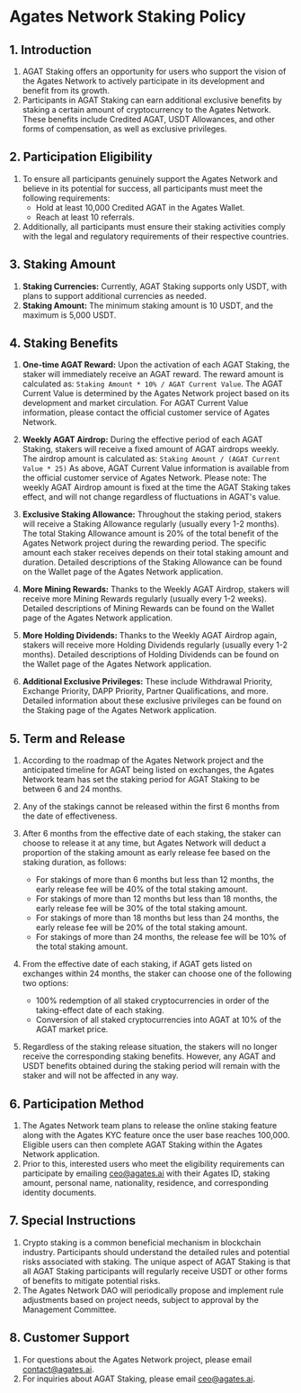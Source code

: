 
# Agates Network Staking Policy

## 1. Introduction
1. AGAT Staking offers an opportunity for users who support the vision of the Agates Network to actively participate in its development and benefit from its growth.  
2. Participants in AGAT Staking can earn additional exclusive benefits by staking a certain amount of cryptocurrency to the Agates Network. These benefits include Credited AGAT, USDT Allowances, and other forms of compensation, as well as exclusive privileges.

## 2. Participation Eligibility
1. To ensure all participants genuinely support the Agates Network and believe in its potential for success, all participants must meet the following requirements:
	* Hold at least 10,000 Credited AGAT in the Agates Wallet.
	* Reach at least 10 referrals.
2. Additionally, all participants must ensure their staking activities comply with the legal and regulatory requirements of their respective countries.

## 3. Staking Amount
1. **Staking Currencies:**  Currently, AGAT Staking supports only USDT, with plans to support additional currencies as needed.
2. **Staking Amount:**  The minimum staking amount is 10 USDT, and the maximum is 5,000 USDT.

## 4. Staking Benefits

1. **One-time AGAT Reward:** Upon the activation of each AGAT Staking, the staker will immediately receive an AGAT reward. The reward amount is calculated as: `Staking Amount * 10% / AGAT Current Value`. The AGAT Current Value is determined by the Agates Network project based on its development and market circulation. For AGAT Current Value information, please contact the official customer service of Agates Network.

2. **Weekly AGAT Airdrop:** During the effective period of each AGAT Staking, stakers will receive a fixed amount of AGAT airdrops weekly. The airdrop amount is calculated as: `Staking Amount / (AGAT Current Value * 25)`  As above, AGAT Current Value information is available from the official customer service of Agates Network. Please note: The weekly AGAT Airdrop amount is fixed at the time the AGAT Staking takes effect, and will not change regardless of fluctuations in AGAT's value.

3. **Exclusive Staking Allowance:** Throughout the staking period, stakers will receive a Staking Allowance regularly (usually every 1-2 months). The total Staking Allowance amount is 20% of the total benefit of the Agates Network project during the rewarding period. The specific amount each staker receives depends on their total staking amount and duration. Detailed descriptions of the Staking Allowance can be found on the Wallet page of the Agates Network application.

4. **More Mining Rewards:** Thanks to the Weekly AGAT Airdrop, stakers will receive more Mining Rewards regularly (usually every 1-2 weeks). Detailed descriptions of Mining Rewards can be found on the Wallet page of the Agates Network application.

5. **More Holding Dividends:** Thanks to the Weekly AGAT Airdrop again, stakers will receive more Holding Dividends regularly (usually every 1-2 months). Detailed descriptions of Holding Dividends can be found on the Wallet page of the Agates Network application.

6. **Additional Exclusive Privileges:** These include Withdrawal Priority, Exchange Priority, DAPP Priority, Partner Qualifications, and more. Detailed information about these exclusive privileges can be found on the Staking page of the Agates Network application.


## 5. Term and Release

1. According to the roadmap of the Agates Network project and the anticipated timeline for AGAT being listed on exchanges, the Agates Network team has set the staking period for AGAT Staking to be between 6 and 24 months.

2. Any of the stakings cannot be released within the first 6 months from the date of effectiveness.

3. After 6 months from the effective date of each staking, the staker can choose to release it at any time, but Agates Network will deduct a proportion of the staking amount  as early release fee based on the staking duration, as follows:
	* For stakings of more than 6 months but less than 12 months, the early release fee will be 40% of the total staking amount.
	* For stakings of more than 12 months but less than 18 months, the early release fee  will be 30% of the total staking amount.
	* For stakings of more than 18 months but less than 24 months, the early release fee  will be 20% of the total staking amount.
	* For stakings of more than 24 months, the release fee  will be 10% of the total staking amount.

4. From the effective date of each staking, if AGAT gets listed on exchanges within 24 months, the staker can choose one of the following two options:
	* 100% redemption of all staked cryptocurrencies in order of the taking-effect date of each staking.
	* Conversion of all staked cryptocurrencies into AGAT at 10% of the AGAT market price.

5. Regardless of the staking release situation, the stakers will no longer receive the corresponding staking benefits. However, any AGAT and USDT benefits obtained during the staking period will remain with the staker and will not be affected in any way.

## 6. Participation Method
1. The Agates Network team plans to release the online staking feature along with the Agates KYC feature once the user base reaches 100,000. Eligible users can then complete AGAT Staking within the Agates Network application.  
2. Prior to this, interested users who meet the eligibility requirements can participate by emailing ceo@agates.ai with their Agates ID, staking amount, personal name, nationality, residence, and corresponding identity documents.

## 7. Special Instructions
1. Crypto staking is a common beneficial mechanism in blockchain industry. Participants should understand the detailed rules and potential risks associated with staking. The unique aspect of AGAT Staking is that all AGAT Staking participants will regularly receive USDT or other forms of benefits to mitigate potential risks.  
2. The Agates Network DAO will periodically propose and implement rule adjustments based on project needs, subject to approval by the Management Committee.

## 8. Customer Support
1. For questions about the Agates Network project, please email [contact@agates.ai](mailTo:contact@agates.ai).
2. For inquiries about AGAT Staking, please email [ceo@agates.ai](mailTo:ceo@agates.ai).
